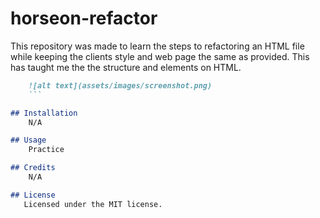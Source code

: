 # horseon-refactor

This repository was made to learn the steps to refactoring an HTML file while keeping the clients style and web page the same as provided. This has taught me the the structure and elements on HTML.


```md
    ![alt text](assets/images/screenshot.png)
    ```

## Installation
    N/A

## Usage
    Practice

## Credits
    N/A

## License
   Licensed under the MIT license.




